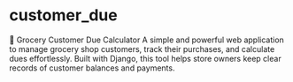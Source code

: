 # customer_due
🛒 Grocery Customer Due Calculator A simple and powerful web application to manage grocery shop customers, track their purchases, and calculate dues effortlessly. Built with Django, this tool helps store owners keep clear records of customer balances and payments.
